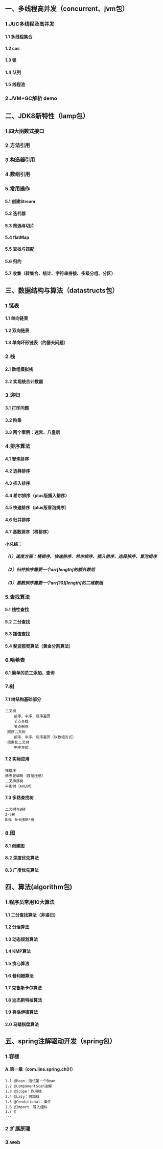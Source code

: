 ## 一、多线程高并发（concurrent、jvm包）
### 1.JUC多线程及高并发
#### 1.1 多线程集合
#### 1.2 cas
#### 1.3 锁
#### 1.4 队列
#### 1.5 线程池
### 2.JVM+GC解析 demo

## 二、JDK8新特性（lamp包）
### 1.四大函数式接口
### 2.方法引用
### 3.构造器引用
### 4.数组引用
### 5.常用操作
#### 5.1 创建Stream
#### 5.2 迭代器
#### 5.3 筛选与切片
#### 5.4 flatMap
#### 5.5 查找与匹配
#### 5.6 归约
#### 5.7 收集（转集合、统计、字符串拼接、多级分组、分区）

## 三、数据结构与算法（datastructs包）
### 1.链表
#### 1.1 单向链表
#### 1.2 双向链表
#### 1.3 单向环形链表（约瑟夫问题）

### 2.栈
#### 2.1 数组模拟栈
#### 2.2 实现统合计数器

### 3.递归
#### 3.1 打印问题
#### 3.2 阶乘
#### 3.3 两个案例：迷宫、八皇后

### 4.排序算法
#### 4.1 冒泡排序
#### 4.2 选择排序
#### 4.3 插入排序
#### 4.4 希尔排序（plus版插入排序）
#### 4.5 快速排序（plus版冒泡排序）
#### 4.6 归并排序
#### 4.7 基数排序（桶排序）
#### 小总结：
##### （1）速度方面：桶排序、快速排序、希尔排序、插入排序、选择排序、冒泡排序
##### （2）归并排序需要一个arr[length]的额外数组
##### （3）基数排序需要一个arr[10][length]的二维数组

### 5.查找算法
#### 5.1 线性查找
#### 5.2 二分查找
#### 5.3 插值查找
#### 5.4 斐波那契算法（黄金分割算法）

### 6.哈希表
#### 6.1 简单的员工添加、查询

### 7.树
#### 7.1 树结构基础部分
    二叉树
        前序、中序、后序遍历
        节点查找
        节点删除
     顺序二叉树
        前序、中序、后序遍历（以数组方式）
     线索化二叉树
        中序方式
#### 7.2 实际应用
    堆排序
    赫夫曼编码（数据压缩）
    二叉排序树
    平衡树（AVL树）
#### 7.3 多路查找树
    二叉树与B树
    2-3树
    B树、B+树和B*树

### 8.图
#### 8.1 创建图
#### 8.2 深度优先算法
#### 8.3 广度优先算法

## 四、算法(algorithm包)
### 1.程序员常用10大算法
#### 1.1 二分查找算法（非递归）
#### 1.2 分治算法
#### 1.3 动态规划算法
#### 1.4 KMP算法
#### 1.5 贪心算法
#### 1.6 普利姆算法
#### 1.7 克鲁斯卡尔算法
#### 1.8 迪杰斯特拉算法
#### 1.9 弗洛伊德算法
#### 2.0 马踏棋盘算法

##  五、spring注解驱动开发（spring包）
### 1.容器
#### A.第一章（com.line.spring.ch01）
    1.1 @Bean：测试第一个Bean
    1.2 @ComponentScan注解
    1.3 @Scope：作用域
    1.4 @Lazy：懒加载
    1.5 @Conditional：条件
    1.6 @Import：导入组件
    1.7 @
    ...

### 2.扩展原理
### 3.web